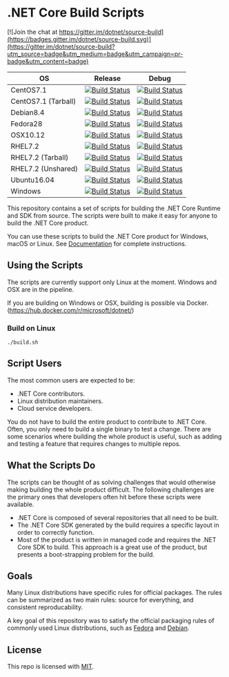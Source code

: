 # .NET Core Build Scripts

[![Join the chat at https://gitter.im/dotnet/source-build](https://badges.gitter.im/dotnet/source-build.svg)](https://gitter.im/dotnet/source-build?utm_source=badge&utm_medium=badge&utm_campaign=pr-badge&utm_content=badge)

|OS|Release|Debug|
|--|-------|-----|
|CentOS7.1|[![Build Status][centos-release-badge]](https://ci.dot.net/job/dotnet_source-build/job/master/job/CentOS7.1_Release/)|[![Build Status][centos-debug-badge]](https://ci.dot.net/job/dotnet_source-build/job/master/job/CentOS7.1_Debug/)
|CentOS7.1 (Tarball)|[![Build Status][centos-tarball-release-badge]](https://ci.dot.net/job/dotnet_source-build/job/master/job/CentOS7.1_Tarball_Release/)|[![Build Status][centos-tarball-debug-badge]](https://ci.dot.net/job/dotnet_source-build/job/master/job/CentOS7.1_Tarball_Debug/)
|Debian8.4|[![Build Status][debian-release-badge]](https://ci.dot.net/job/dotnet_source-build/job/master/job/Debian8.4_Release/)|[![Build Status][debian-debug-badge]](https://ci.dot.net/job/dotnet_source-build/job/master/job/Debian8.4_Debug/)
|Fedora28|[![Build Status][fedora-release-badge]](https://ci.dot.net/job/dotnet_source-build/job/master/job/Fedora28_Release/)|[![Build Status][fedora-debug-badge]](https://ci.dot.net/job/dotnet_source-build/job/master/job/Fedora28_Debug/)
|OSX10.12|[![Build Status][osx-release-badge]](https://ci.dot.net/job/dotnet_source-build/job/master/job/OSX10.12_Release/)|[![Build Status][osx-debug-badge]](https://ci.dot.net/job/dotnet_source-build/job/master/job/OSX10.12_Debug/)
|RHEL7.2|[![Build Status][rhel-release-badge]](https://ci.dot.net/job/dotnet_source-build/job/master/job/RHEL7.2_Release/)|[![Build Status][rhel-debug-badge]](https://ci.dot.net/job/dotnet_source-build/job/master/job/RHEL7.2_Debug/)
|RHEL7.2 (Tarball)|[![Build Status][rhel-tarball-release-badge]](https://ci.dot.net/job/dotnet_source-build/job/master/job/RHEL7.2_Tarball_Release/)|[![Build Status][rhel-tarball-debug-badge]](https://ci.dot.net/job/dotnet_source-build/job/master/job/RHEL7.2_Tarball_Debug/)
|RHEL7.2 (Unshared)|[![Build Status][rhel-unshared-release-badge]](https://ci.dot.net/job/dotnet_source-build/job/master/job/RHEL7.2_Unshared_Release/)|[![Build Status][rhel-unshared-debug-badge]](https://ci.dot.net/job/dotnet_source-build/job/master/job/RHEL7.2_Unshared_Debug/)
|Ubuntu16.04|[![Build Status][ubuntu-release-badge]](https://ci.dot.net/job/dotnet_source-build/job/master/job/Ubuntu16.04_Release/)|[![Build Status][ubuntu-debug-badge]](https://ci.dot.net/job/dotnet_source-build/job/master/job/Ubuntu16.04_Debug/)
|Windows|[![Build Status][windows-release-badge]](https://ci.dot.net/job/dotnet_source-build/job/master/job/Windows_NT_Release/)|[![Build Status][windows-debug-badge]](https://ci.dot.net/job/dotnet_source-build/job/master/job/Windows_NT_Debug/)

[centos-release-badge]: https://ci.dot.net/buildStatus/icon?job=dotnet_source-build/master/CentOS7.1_Release
[centos-debug-badge]: https://ci.dot.net/buildStatus/icon?job=dotnet_source-build/master/CentOS7.1_Debug
[centos-tarball-release-badge]: https://ci.dot.net/buildStatus/icon?job=dotnet_source-build/master/CentOS7.1_Tarball_Release
[centos-tarball-debug-badge]: https://ci.dot.net/buildStatus/icon?job=dotnet_source-build/master/CentOS7.1_Tarball_Debug
[debian-release-badge]: https://ci.dot.net/buildStatus/icon?job=dotnet_source-build/master/Debian8.4_Release
[debian-debug-badge]: https://ci.dot.net/buildStatus/icon?job=dotnet_source-build/master/Debian8.4_Debug
[fedora-release-badge]: https://ci.dot.net/buildStatus/icon?job=dotnet_source-build/master/Fedora28_Release
[fedora-debug-badge]: https://ci.dot.net/buildStatus/icon?job=dotnet_source-build/master/Fedora28_Debug
[linux_arm-release-badge]: https://ci.dot.net/buildStatus/icon?job=dotnet_source-build/master/Linux_ARM_Release
[linux_arm-debug-badge]: https://ci.dot.net/buildStatus/icon?job=dotnet_source-build/master/Linux_ARM_Debug
[osx-release-badge]: https://ci.dot.net/buildStatus/icon?job=dotnet_source-build/master/OSX10.12_Release
[osx-debug-badge]: https://ci.dot.net/buildStatus/icon?job=dotnet_source-build/master/OSX10.12_Debug
[rhel-release-badge]: https://ci.dot.net/buildStatus/icon?job=dotnet_source-build/master/RHEL7.2_Release
[rhel-debug-badge]: https://ci.dot.net/buildStatus/icon?job=dotnet_source-build/master/RHEL7.2_Debug
[rhel-tarball-release-badge]: https://ci.dot.net/buildStatus/icon?job=dotnet_source-build/master/RHEL7.2_Tarball_Release
[rhel-tarball-debug-badge]: https://ci.dot.net/buildStatus/icon?job=dotnet_source-build/master/RHEL7.2_Tarball_Debug
[rhel-unshared-release-badge]: https://ci.dot.net/buildStatus/icon?job=dotnet_source-build/master/RHEL7.2_Unshared_Release
[rhel-unshared-debug-badge]: https://ci.dot.net/buildStatus/icon?job=dotnet_source-build/master/RHEL7.2_Unshared_Debug
[ubuntu-release-badge]: https://ci.dot.net/buildStatus/icon?job=dotnet_source-build/master/Ubuntu16.04_Release
[ubuntu-debug-badge]: https://ci.dot.net/buildStatus/icon?job=dotnet_source-build/master/Ubuntu16.04_Debug
[windows-release-badge]: https://ci.dot.net/buildStatus/icon?job=dotnet_source-build/master/Windows_NT_Release
[windows-debug-badge]: https://ci.dot.net/buildStatus/icon?job=dotnet_source-build/master/Windows_NT_Debug

This repository contains a set of scripts for building the .NET Core Runtime and SDK from source. The scripts were built to make it easy for anyone to build the .NET Core product.

You can use these scripts to build the .NET Core product for Windows, macOS or Linux. See [Documentation](Documentation) for complete instructions.

## Using the Scripts

The scripts are currently support only Linux at the moment. Windows and OSX are in the pipeline.

If you are building on Windows or OSX, building is possible via Docker. (https://hub.docker.com/r/microsoft/dotnet/)

### Build on Linux

```console
./build.sh
```

##  Script Users

The most common users are expected to be:

* .NET Core contributors.
* Linux distribution maintainers.
* Cloud service developers. 

You do not have to build the entire product to contribute to .NET Core. Often, you only need to build a single binary to test a change. There are some scenarios where building the whole product is useful, such as adding and testing a feature that requires changes to multiple repos.

## What the Scripts Do

The scripts can be thought of as solving challenges that would otherwise making building the whole product difficult. The following challenges are the primary ones that developers often hit before these scripts were available.

* .NET Core is composed of several repositories that all need to be built.
* The .NET Core SDK generated by the build requires a specific layout in order to correctly function.
* Most of the product is written in managed code and requires the .NET Core SDK to build. This approach is a great use of the product, but presents a boot-strapping problem for the build.

## Goals
 
Many Linux distributions have specific rules for official packages. The rules can be summarized as two main rules: source for everything, and consistent reproducability.

A key goal of this repository was to satisfy the official packaging rules of commonly used Linux distributions, such as [Fedora](https://fedoraproject.org/wiki/Packaging:Guidelines) and [Debian](https://www.debian.org/doc/manuals/maint-guide/build.en.html). 

## License

This repo is licensed with [MIT](LICENSE.txt).
